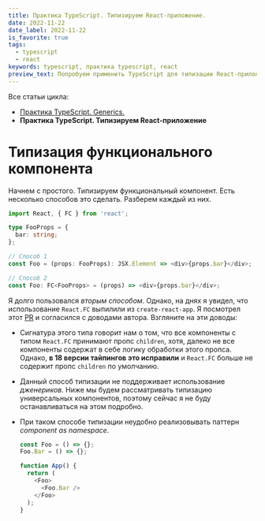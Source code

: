 ```yaml
---
title: Практика TypeScript. Типизируем React-приложение.
date: 2022-11-22
date_label: 2022-11-22
is_favorite: true
tags:
  - typescript
  - react
keywords: typescript, практика typescript, react
preview_text: Попробуем применить TypeScript для типизации React-приложения. Попробуем реализовать чуть более сложные вещи, чем типизация стейта и пропсов.
---
```


Все статьи цикла:

- [Практика TypeScript. Generics.](/posts/ts-practice-generics/)
- **Практика TypeScript. Типизируем React-приложение**

# Типизация функционального компонента

Начнем с простого. Типизируем функциональный компонент. Есть несколько способов это сделать. Разберем каждый из них.

```typescript
import React, { FC } from 'react';

type FooProps = {
  bar: string;
};

// Способ 1
const Foo = (props: FooProps): JSX.Element => <div>{props.bar}</div>;

// Способ 2
const Foo: FC<FooProps> = (props) => <div>{props.bar}</div>;
```

Я долго пользовался _вторым способом_. Однако, на днях я увидел, что использование `React.FC` выпилили из `create-react-app`. Я посмотрел этот [PR](https://github.com/facebook/create-react-app/pull/8177) и согласился с доводами автора. Взгляните на эти доводы:

- Сигнатура этого типа говорит нам о том, что все компоненты с типом `React.FC` принимают пропс `children`, хотя, далеко не все компоненты содержат в себе логику обработки этого пропса. Однако, **в 18 версии тайпингов это исправили** и `React.FC` больше не содержит пропс `children` по умолчанию.
- Данный способ типизации не поддерживает использование _дженериков_. Ниже мы будем рассматривать типизацию универсальных компонентов, поэтому сейчас я не буду останавливаться на этом подробно.
- При таком способе типизации неудобно реализовывать паттерн _component as namespace_.

  ```typescript
  const Foo = () => {};
  Foo.Bar = () => {};

  function App() {
    return (
      <Foo>
        <Foo.Bar />
      </Foo>
    );
  }
  ```
